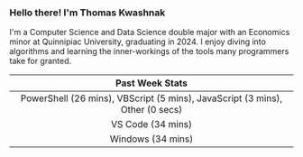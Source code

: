 
### Hello there! I'm Thomas Kwashnak

I'm a Computer Science and Data Science double major with an Economics
minor at Quinnipiac University, graduating in 2024.
I enjoy diving into algorithms and learning the inner-workings of the tools
many programmers take for granted.

| Past Week Stats |
| :---: |
| PowerShell (26 mins), VBScript (5 mins), JavaScript (3 mins), Other (0 secs) |
| VS Code (34 mins) |
| Windows (34 mins) |

